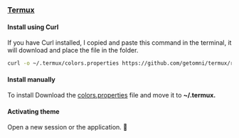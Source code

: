 ### [Termux](https://termux.com)

#### Install using Curl

If you have Curl installed, I copied and paste this command in the terminal, it will download and place the file in the folder.

```bash
curl -o ~/.termux/colors.properties https://github.com/getomni/termux/raw/main/colors.properties --create-dirs

```

#### Install manually

To install Download the [colors.properties](./colors.properties) file and move it to **~/.termux.** 

#### Activating theme

Open a new session or the application. :tada:
